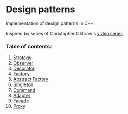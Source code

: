 Design patterns
===============

Implementation of design patterns in C++.

Inspired by series of Christopher Okhravi's [video series](https://www.youtube.com/watch?v=v9ejT8FO-7I&list=PLrhzvIcii6GNjpARdnO4ueTUAVR9eMBpc)

### Table of contents:

1. [Strategy](patterns/1_Strategy/description.md)  
2. [Observer](patterns/2_Observer/description.md)  
3. [Decorator](patterns/3_Decorator/description.md)  
4. [Factory](patterns/4_Factory/description.md)  
5. [Abstract Factory](patterns/5_Abstract_Factory/description.md)  
6. [Singleton](patterns/6_Singleton/description.md)  
7. [Command](patterns/7_Command/description.md)  
8. [Adapter](patterns/8_Adapter/description.md)  
9. [Facade](patterns/9_Facade/description.md)
10. [Proxy](patterns/10_Proxy/description.md)